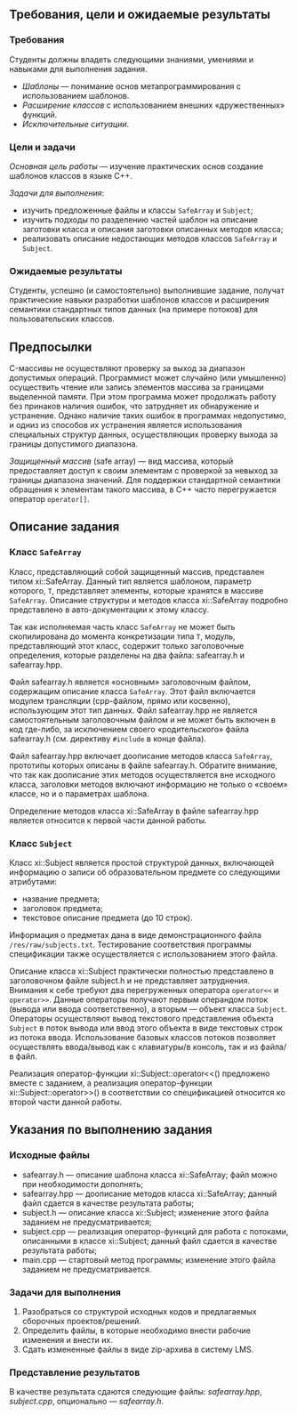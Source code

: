 ## Требования, цели и ожидаемые результаты

### Требования

Студенты должны владеть следующими знаниями, умениями и навыками для выполнения задания.

* _Шаблоны_ — понимание основ метапрограммирования с использованием шаблонов.
* _Расширение классов_ с использованием внешних «дружественных» функций.
* _Исключительные ситуации_.

### Цели и задачи

_Основная цель работы_ — изучение практических основ создание шаблонов классов в языке C++.

_Задачи для выполнения_:
* изучить предложенные файлы и классы `SafeArray` и `Subject`;
* изучить подходы по разделению частей шаблон на описание заготовки класса и описания заготовки описанных методов класса;
* реализовать описание недостающих методов классов `SafeArray` и `Subject`.

### Ожидаемые результаты

Студенты, успешно (и самостоятельно) выполнившие задание, получат практические навыки разработки шаблонов классов и расширения семантики стандартных типов данных (на примере потоков) для пользовательских классов.

## Предпосылки

C-массивы не осуществляют проверку за выход за диапазон допустимых операций. Программист может
случайно (или умышленно) осуществить чтение или запись элементов массива за границами выделенной 
памяти. При этом программа может продолжать работу без принаков наличия ошибок, что затрудняет 
их обнаружение и устранение. Однако наличие таких ошибок в программах недопустимо, и одниз из 
способов их устранения является использования специальных структур данных, осуществляющих
проверку выхода за границы допустимого диапазона.

_Защищенный массив_ (safe array) — вид массива, который предоставляет доступ к своим элементам с
проверкой за невыход за границы диапазона значений. Для поддержки стандартной семантики обращения
к элементам такого массива, в C++ часто перегружается оператор `operator[]`.


## Описание задания

### Класс `SafeArray`

Класс, представляющий собой защищенный массив, представлен типом xi::SafeArray.
Данный тип является шаблоном, параметр которого, `T`, представляет элементы, которые хранятся в 
массиве `SafeArray`. Описание структуры и методов класса xi::SafeArray подробно представлено в 
авто-документации к этому классу.

Так как исполняемая часть класс `SafeArray` не может быть скопилирована до момента конкретизации типа `T`,
модуль, представляющий этот класс, содержит только заголовочные определения, которые разделены на два файла:
safearray.h и safearray.hpp.

Файл safearray.h является «основным» заголовочным файлом, содержащим описание класса `SafeArray`. Этот файл
включается модулем трансляции (cpp-файлом, прямо или косвенно), использующим этот тип данных. Файл safearray.hpp
не является самостоятельным заголовочным файлом и не может быть включен в код где-либо, за исключением своего
«родительского» файла safearray.h (см. директиву `#include` в конце файла).

Файл safearray.hpp включает доописание методов класса `SafeArray`, прототипы которых описаны в файле 
safearray.h. Обратите внимание, что так как доописание этих методов осуществляется вне исходного класса,
заголовки методов включают информацию не только о «своем» классе, но и о параметрах шаблона.

Определение методов класса xi::SafeArray в файле safearray.hpp является относится к первой части данной работы.

### Класс `Subject`

Класс xi::Subject является простой структурой данных, включающей информацию о записи об образовательном предмете со 
следующими атрибутами: 
* название предмета;
* заголовок предмета;
* текстовое описание предмета (до 10 строк).

Информация о предметах дана в виде демонстрационного файла `/res/raw/subjects.txt`. Тестирование соответствия программы спецификации также осуществляется с использованием этого файла.

Описание класса xi::Subject практически полностью представлено в заголовочном файле subject.h и не представляет затруднения.
Внимания к себе требуют два перегруженных оператора `operator<<` и `operator>>`. Данные операторы получают первым операндом поток 
(вывода или ввода соответственно), а вторым — объект класса `Subject`. Операторы осуществляют вывод текстового представления
объекта `Subject` в поток вывода или ввод этого объекта в виде текстовых строк из потока ввода.
Использование базовых классов потоков позволяет осуществлять ввода/вывод как с клавиатуры/в консоль, так и из файла/в файл.

Реализация оператор-функции xi::Subject::operator<<() предложено вместе с заданием, а реализация оператор-функции xi::Subject::operator>>() в соответствии со спецификацией относится ко второй части данной работы.

## Указания по выполнению задания

### Исходные файлы

* safearray.h — описание шаблона класса xi::SafeArray; файл можно при необходимости дополнять;
* safearray.hpp — доописание методов класса xi::SafeArray; данный файл сдается в качестве результата работы;
* subject.h — описание класса xi::Subject; изменение этого файла заданием не предусматривается;
* subject.cpp — реализация оператор-функций для работа с потоками, описанными в классе xi::Subject; данный файл сдается в качестве результата работы;
* main.cpp — стартовый метод программы; изменение этого файла заданием не предусматривается.


### Задачи для выполнения

1. Разобраться со структурой исходных кодов и предлагаемых сборочных проектов/решений.
2. Определить файлы, в которые необходимо внести рабочие изменения и внести их.
3. Сдать измененные файлы в виде zip-архива в систему LMS.    

### Представление результатов

В качестве результата сдаются следующие файлы: _safearray.hpp_, _subject.cpp_, опционально — _safearray.h_.